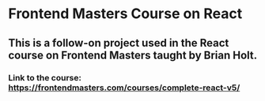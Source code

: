 # Frontend Masters Course on React
## This is a follow-on project used in the React course on Frontend Masters taught by Brian Holt.
### Link to the course: https://frontendmasters.com/courses/complete-react-v5/